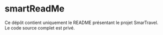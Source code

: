 # smartReadMe
Ce dépôt contient uniquement le README présentant le projet SmarTravel. Le code source complet est privé.
